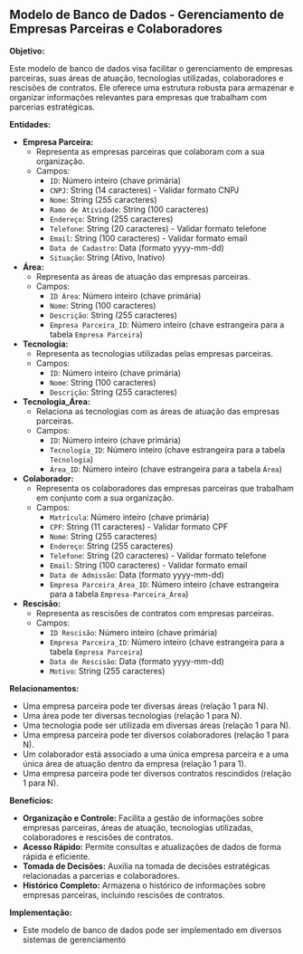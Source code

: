 ## Modelo de Banco de Dados - Gerenciamento de Empresas Parceiras e Colaboradores

**Objetivo:**

Este modelo de banco de dados visa facilitar o gerenciamento de empresas parceiras, suas áreas de atuação, tecnologias utilizadas, colaboradores e rescisões de contratos. Ele oferece uma estrutura robusta para armazenar e organizar informações relevantes para empresas que trabalham com parcerias estratégicas.

**Entidades:**

* **Empresa Parceira:**
    * Representa as empresas parceiras que colaboram com a sua organização.
    * Campos:
        * `ID`: Número inteiro (chave primária)
        * `CNPJ`: String (14 caracteres) - Validar formato CNPJ
        * `Nome`: String (255 caracteres)
        * `Ramo de Atividade`: String (100 caracteres)
        * `Endereço`: String (255 caracteres)
        * `Telefone`: String (20 caracteres) - Validar formato telefone
        * `Email`: String (100 caracteres) - Validar formato email
        * `Data de Cadastro`: Data (formato yyyy-mm-dd)
        * `Situação`: String (Ativo, Inativo)
* **Área:**
    * Representa as áreas de atuação das empresas parceiras.
    * Campos:
        * `ID Área`: Número inteiro (chave primária)
        * `Nome`: String (100 caracteres)
        * `Descrição`: String (255 caracteres)
        * `Empresa Parceira_ID`: Número inteiro (chave estrangeira para a tabela `Empresa Parceira`)
* **Tecnologia:**
    * Representa as tecnologias utilizadas pelas empresas parceiras.
    * Campos:
        * `ID`: Número inteiro (chave primária)
        * `Nome`: String (100 caracteres)
        * `Descrição`: String (255 caracteres)
* **Tecnologia_Área:**
    * Relaciona as tecnologias com as áreas de atuação das empresas parceiras.
    * Campos:
        * `ID`: Número inteiro (chave primária)
        * `Tecnologia_ID`: Número inteiro (chave estrangeira para a tabela `Tecnologia`)
        * `Área_ID`: Número inteiro (chave estrangeira para a tabela `Área`)
* **Colaborador:**
    * Representa os colaboradores das empresas parceiras que trabalham em conjunto com a sua organização.
    * Campos:
        * `Matrícula`: Número inteiro (chave primária)
        * `CPF`: String (11 caracteres) - Validar formato CPF
        * `Nome`: String (255 caracteres)
        * `Endereço`: String (255 caracteres)
        * `Telefone`: String (20 caracteres) - Validar formato telefone
        * `Email`: String (100 caracteres) - Validar formato email
        * `Data de Admissão`: Data (formato yyyy-mm-dd)
        * `Empresa Parceira_Área_ID`: Número inteiro (chave estrangeira para a tabela `Empresa-Parceira_Área`)
* **Rescisão:**
    * Representa as rescisões de contratos com empresas parceiras.
    * Campos:
        * `ID Rescisão`: Número inteiro (chave primária)
        * `Empresa Parceira_ID`: Número inteiro (chave estrangeira para a tabela `Empresa Parceira`)
        * `Data de Rescisão`: Data (formato yyyy-mm-dd)
        * `Motivo`: String (255 caracteres)

**Relacionamentos:**

* Uma empresa parceira pode ter diversas áreas (relação 1 para N).
* Uma área pode ter diversas tecnologias (relação 1 para N).
* Uma tecnologia pode ser utilizada em diversas áreas (relação 1 para N).
* Uma empresa parceira pode ter diversos colaboradores (relação 1 para N).
* Um colaborador está associado a uma única empresa parceira e a uma única área de atuação dentro da empresa (relação 1 para 1).
* Uma empresa parceira pode ter diversos contratos rescindidos (relação 1 para N).

**Benefícios:**

* **Organização e Controle:** Facilita a gestão de informações sobre empresas parceiras, áreas de atuação, tecnologias utilizadas, colaboradores e rescisões de contratos.
* **Acesso Rápido:** Permite consultas e atualizações de dados de forma rápida e eficiente.
* **Tomada de Decisões:** Auxilia na tomada de decisões estratégicas relacionadas a parcerias e colaboradores.
* **Histórico Completo:** Armazena o histórico de informações sobre empresas parceiras, incluindo rescisões de contratos.

**Implementação:**

* Este modelo de banco de dados pode ser implementado em diversos sistemas de gerenciamento
